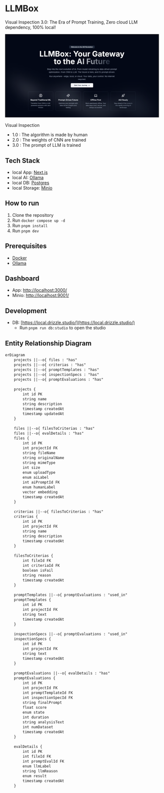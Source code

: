 # LLMBox

Visual Inspection 3.0: The Era of Prompt Training, Zero cloud LLM dependency, 100% local!

![hero](./public/hero.png)

Visual Inspection

- 1.0 : The algorithm is made by human
- 2.0 : The weights of CNN are trained
- 3.0 : The prompt of LLM is trained

## Tech Stack

- local App: [Next.js](https://nextjs.org/)
- local AI: [Ollama](https://ollama.com/)
- local DB: [Postgres](https://www.postgresql.org/)
- local Storage: [Minio](https://min.io/)

## How to run

1. Clone the repository
2. Run `docker compose up -d`
3. Run `pnpm install`
4. Run `pnpm dev`

## Prerequisites

- [Docker](https://www.docker.com/)
- [Ollama](https://ollama.com/)

## Dashboard

- App: [http://localhost:3000/](http://localhost:3000/)
- Minio: [http://localhost:9001/](http://localhost:9001/)

## Development

- DB: [https://local.drizzle.studio/](https://local.drizzle.studio/)
  - Run `pnpm run db:studio` to open the studio

## Entity Relationship Diagram

```mermaid
erDiagram
    projects ||--o{ files : "has"
    projects ||--o{ criterias : "has"
    projects ||--o{ promptTemplates : "has"
    projects ||--o{ inspectionSpecs : "has"
    projects ||--o{ promptEvaluations : "has"

    projects {
        int id PK
        string name
        string description
        timestamp createdAt
        timestamp updatedAt
    }

    files ||--o{ filesToCriterias : "has"
    files ||--o{ evalDetails : "has"
    files {
        int id PK
        int projectId FK
        string fileName
        string originalName
        string mimeType
        int size
        enum uploadType
        enum aiLabel
        int aiPromptId FK
        enum humanLabel
        vector embedding
        timestamp createdAt
    }

    criterias ||--o{ filesToCriterias : "has"
    criterias {
        int id PK
        int projectId FK
        string name
        string description
        timestamp createdAt
    }

    filesToCriterias {
        int fileId FK
        int criteriaId FK
        boolean isFail
        string reason
        timestamp createdAt
    }

    promptTemplates ||--o{ promptEvaluations : "used_in"
    promptTemplates {
        int id PK
        int projectId FK
        string text
        timestamp createdAt
    }

    inspectionSpecs ||--o{ promptEvaluations : "used_in"
    inspectionSpecs {
        int id PK
        int projectId FK
        string text
        timestamp createdAt
    }

    promptEvaluations ||--o{ evalDetails : "has"
    promptEvaluations {
        int id PK
        int projectId FK
        int promptTemplateId FK
        int inspectionSpecId FK
        string finalPrompt
        float score
        enum state
        int duration
        string analysisText
        int numDataset
        timestamp createdAt
    }

    evalDetails {
        int id PK
        int fileId FK
        int promptEvalId FK
        enum llmLabel
        string llmReason
        enum result
        timestamp createdAt
    }
```

